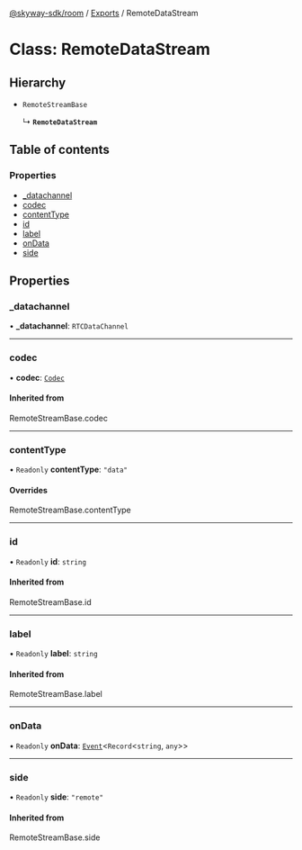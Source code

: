 [@skyway-sdk/room](../README.md) / [Exports](../modules.md) / RemoteDataStream

# Class: RemoteDataStream

## Hierarchy

- `RemoteStreamBase`

  ↳ **`RemoteDataStream`**

## Table of contents

### Properties

- [\_datachannel](RemoteDataStream.md#_datachannel)
- [codec](RemoteDataStream.md#codec)
- [contentType](RemoteDataStream.md#contenttype)
- [id](RemoteDataStream.md#id)
- [label](RemoteDataStream.md#label)
- [onData](RemoteDataStream.md#ondata)
- [side](RemoteDataStream.md#side)

## Properties

### \_datachannel

• **\_datachannel**: `RTCDataChannel`

___

### codec

• **codec**: [`Codec`](../interfaces/Codec.md)

#### Inherited from

RemoteStreamBase.codec

___

### contentType

• `Readonly` **contentType**: ``"data"``

#### Overrides

RemoteStreamBase.contentType

___

### id

• `Readonly` **id**: `string`

#### Inherited from

RemoteStreamBase.id

___

### label

• `Readonly` **label**: `string`

#### Inherited from

RemoteStreamBase.label

___

### onData

• `Readonly` **onData**: [`Event`](Event.md)<`Record`<`string`, `any`\>\>

___

### side

• `Readonly` **side**: ``"remote"``

#### Inherited from

RemoteStreamBase.side
